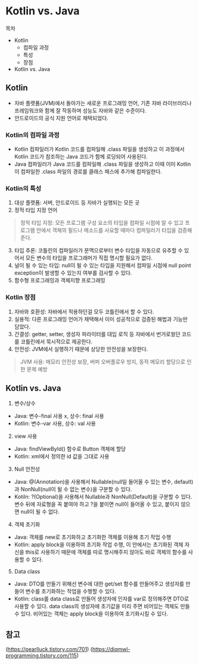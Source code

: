 # Kotlin vs. Java
목차
- Kotlin
    - 컴파일 과정
    - 특성
    - 장점
- Kotlin vs. Java

## Kotlin
- 자바 플랫폼(JVM)에서 돌아가는 새로운 프로그래밍 언어, 기존 자바 라이브러리나 프레임워크와 함께 잘 작동하며 성능도 자바와 같은 수준이다.
- 안드로이드의 공식 지원 언어로 채택되었다.

### Kotlin의 컴파일 과정
- Kotlin 컴파일러가 Kotlin 코드를 컴파일해 .class 파일을 생성하고 이 과정에서 Kotlin 코드가 참조하는 Java 코드가 함께 로딩되어 사용된다. 
- Java 컴파일러가 Java 코드를 컴파일해 .class 파일을 생성하고 이때 이미 Kotlin이 컴파일한 .class 파일의 경로를 클래스 패스에 추가해 컴파일한다.

### Kotlin의 특성
1. 대상 플랫폼: 서버, 안드로이드 등 자바가 실행되는 모든 곳
2. 정적 타입 지정 언어
> 정적 타입 지정: 모든 프로그램 구성 요소의 타입을 컴파일 시점에 알 수 있고 프로그램 안에서 객체의 필드나 메소드를 사요할 때마다 컴파일러가 타입을 검증해준다.
3. 타입 추론: 코틀린의 컴파일러가 문맥으로부터 변수 타입을 자동으로 유추할 수 있어서 모든 변수의 타입을 프로그래머가 직접 명시할 필요가 없다.
4. 널이 될 수 있는 타입: null이 될 수 있는 타입을 지원해서 컴파일 시점에 null point exception이 발생할 수 있는지 여부를 검사할 수 있다.
5. 함수형 프로그래밍과 객체지향 프로그래밍

### Kotlin 장점
1. 자바와 호환성: 자바에서 적용하던걸 모두 코틀린에서 할 수 있다. 
2. 실용적: 다른 프로그래밍 언어가 채택해서 이미 성공적으로 검증된 해법과 기능만 담았다.
3. 간결성: getter, setter, 생성자 파라미터를 대입 로직 등 자바에서 번거로웠던 코드를 코틀린에서 묵시적으로 제공한다. 
4. 안전성: JVM에서 실행하기 때문에 상당한 안전성을 보장한다. 
> JVM 사용: 메모리 안전성 보장, 버퍼 오버플로우 방지, 동적 메모리 할당으로 인한 문제 예방

## Kotlin vs. Java
1. 변수/상수   
- Java: 변수-final 사용 x, 상수: final 사용
- Kotlin: 변수-var 사용, 상수: val 사용

2. view 사용
- Java: findViewById() 함수로 Button 객체에 할당
- Kotlin: xml에서 정의한 id 값을 그대로 사용

3. Null 안전성
- Java: @(Annotation)을 사용해서 Nullable(null일 들어올 수 있는 변수, default)과 NonNull(null이 될 수 없는 변수)을 구분할 수 있다.
- Kotiln: ?(Optional)을 사용해서 Nullable과 NonNull(Default)을 구분할 수 있다. 변수 뒤에 자료형을 꼭 붙여야 하고 ?을 붙이면 null이 들어올 수 있고, 붙이지 않으면 null이 될 수 없다. 

4. 객체 초기화
- Java: 객체를 new로 초기화하고 초기화한 객체를 이용해 초기 작업 수행
- Kotlin: apply block을 이용하여 초기화 작업 수행, 이 안에서는 초기화된 객체 자신을 this로 사용하기 때문에 객체를 따로 명시해주지 않아도 바로 객체의 함수를 사용할 수 있다.

5. Data class
- Java: DTO를 만들기 위해선 변수에 대한 get/set 함수를 만들어주고 생성자를 만들어 변수를 초기화하는 작업을 수행할 수 있다.
- Kotlin: class를 data class로 만들어 생성자에 인자를 var로 정의해주면 DTO로 사용할 수 있다. data class의 생성자에 초기값을 미리 주면 비어있는 객체도 만들 수 있다. 비어있는 객체는 apply block을 이용하여 초기화시킬 수 있다. 

## 참고
(https://pearlluck.tistory.com/701)
(https://diqmwl-programming.tistory.com/115)

